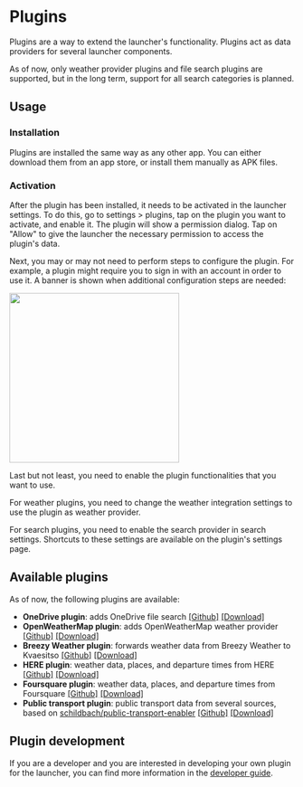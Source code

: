 # Plugins

Plugins are a way to extend the launcher's functionality. Plugins act as data providers for several
launcher components.

As of now, only weather provider plugins and file search plugins are supported, but in the long
term,
support for all search categories is planned.

## Usage

### Installation

Plugins are installed the same way as any other app. You can either download them from an app store,
or install them manually as APK files.

### Activation

After the plugin has been installed, it needs to be activated in the launcher settings. To do this,
go to settings > plugins, tap on the plugin you want to activate, and enable it. The plugin will
show a permission dialog. Tap on "Allow" to give the launcher the necessary permission to access
the plugin's data.

Next, you may or may not need to perform steps to configure the plugin. For example, a plugin might
require you to sign in with an account in order to use it. A banner is shown when additional
configuration steps are needed:

<img src="/img/plugin-configuration.png" width="300"/>

Last but not least, you need to enable the plugin functionalities that you want to use.

For weather plugins, you need to change the weather integration settings to use the plugin as
weather provider.

For search plugins, you need to enable the search provider in search settings. Shortcuts to these
settings are available on the plugin's settings page.

## Available plugins

As of now, the following plugins are available:

- **OneDrive plugin**: adds OneDrive file
  search [[Github]](https://github.com/Kvaesitso/Plugin-OneDrive) [[Download]](https://fdroid.mm20.de/app/de.mm20.launcher2.plugin.onedrive)
- **OpenWeatherMap plugin**: adds OpenWeatherMap weather
  provider [[Github]](https://github.com/Kvaesitso/Plugin-OpenWeatherMap) [[Download]](https://fdroid.mm20.de/app/de.mm20.launcher2.plugin.openweathermap)
- **Breezy Weather plugin**: forwards weather data from Breezy Weather to
  Kvaesitso [[Github]](https://github.com/Kvaesitso/Plugin-BreezyWeather) [[Download]](https://fdroid.mm20.de/app/de.mm20.launcher2.plugin.breezyweather)
- **HERE plugin**: weather data, places, and departure times from
  HERE [[Github]](https://github.com/Kvaesitso/Plugin-HERE) [[Download]](https://fdroid.mm20.de/app/de.mm20.launcher2.plugin.here)
- **Foursquare plugin**: weather data, places, and departure times from
  Foursquare [[Github]](https://github.com/Kvaesitso/Plugin-Foursquare) [[Download]](https://fdroid.mm20.de/app/de.mm20.launcher2.plugin.foursquare)
- **Public transport plugin**: public transport data from several sources, based on
  [schildbach/public-transport-enabler](https://github.com/schildbach/public-transport-enabler) [[Github]](https://github.com/Sir-Photch/KvaesitsoPlugin-PublicTransport) [[Download]](https://github.com/Sir-Photch/KvaesitsoPlugin-PublicTransport/releases)

## Plugin development

If you are a developer and you are interested in developing your own plugin for the launcher,
you can find more information in the [developer guide](/docs/developer-guide/plugins/get-started).

